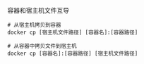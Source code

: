容器和宿主机文件互导

```shell
# 从宿主机拷贝到容器
docker cp [宿主机文件路径] [容器名]:[容器路径]

# 从容器中拷贝文件到宿主机
docker cp [容器名]:[容器路径] [宿主机文件路径]
```